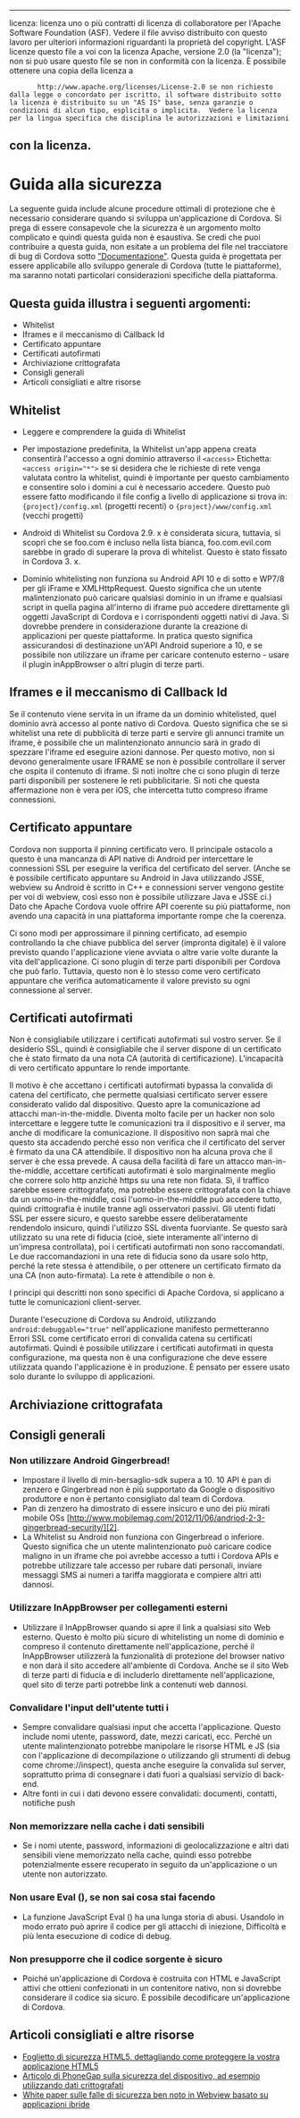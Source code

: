 ---

licenza: licenza uno o più contratti di licenza di collaboratore per l'Apache Software Foundation (ASF). Vedere il file avviso distribuito con questo lavoro per ulteriori informazioni riguardanti la proprietà del copyright. L'ASF licenze questo file a voi con la licenza Apache, versione 2.0 (la "licenza"); non si può usare questo file se non in conformità con la licenza. È possibile ottenere una copia della licenza a

           http://www.apache.org/licenses/License-2.0 se non richiesto dalla legge o concordato per iscritto, il software distribuito sotto la licenza è distribuito su un "AS IS" base, senza garanzie o condizioni di alcun tipo, esplicita o implicita.  Vedere la licenza per la lingua specifica che disciplina le autorizzazioni e limitazioni
    

## con la licenza.

# Guida alla sicurezza

La seguente guida include alcune procedure ottimali di protezione che è necessario considerare quando si sviluppa un'applicazione di Cordova. Si prega di essere consapevole che la sicurezza è un argomento molto complicato e quindi questa guida non è esaustiva. Se credi che puoi contribuire a questa guida, non esitate a un problema del file nel tracciatore di bug di Cordova sotto ["Documentazione"][1]. Questa guida è progettata per essere applicabile allo sviluppo generale di Cordova (tutte le piattaforme), ma saranno notati particolari considerazioni specifiche della piattaforma.

 [1]: https://issues.apache.org/jira/browse/CB/component/12316407

## Questa guida illustra i seguenti argomenti:

*   Whitelist
*   Iframes e il meccanismo di Callback Id
*   Certificato appuntare
*   Certificati autofirmati
*   Archiviazione crittografata
*   Consigli generali
*   Articoli consigliati e altre risorse

## Whitelist

*   Leggere e comprendere la guida di Whitelist

*   Per impostazione predefinita, la Whitelist un'app appena creata consentirà l'accesso a ogni dominio attraverso il `<access>` Etichetta: `<access origin="*">` se si desidera che le richieste di rete venga valutata contro la whitelist, quindi è importante per questo cambiamento e consentire solo i domini a cui è necessario accedere. Questo può essere fatto modificando il file config a livello di applicazione si trova in: `{project}/config.xml` (progetti recenti) o `{project}/www/config.xml` (vecchi progetti)

*   Android di Whitelist su Cordova 2.9. x è considerata sicura, tuttavia, si scoprì che se foo.com è incluso nella lista bianca, foo.com.evil.com sarebbe in grado di superare la prova di whitelist. Questo è stato fissato in Cordova 3. x.

*   Dominio whitelisting non funziona su Android API 10 e di sotto e WP7/8 per gli iFrame e XMLHttpRequest. Questo significa che un utente malintenzionato può caricare qualsiasi dominio in un iframe e qualsiasi script in quella pagina all'interno di iframe può accedere direttamente gli oggetti JavaScript di Cordova e i corrispondenti oggetti nativi di Java. Si dovrebbe prendere in considerazione durante la creazione di applicazioni per queste piattaforme. In pratica questo significa assicurandosi di destinazione un'API Android superiore a 10, e se possibile non utilizzare un iframe per caricare contenuto esterno - usare il plugin inAppBrowser o altri plugin di terze parti.

## Iframes e il meccanismo di Callback Id

Se il contenuto viene servita in un iframe da un dominio whitelisted, quel dominio avrà accesso al ponte nativo di Cordova. Questo significa che se si whitelist una rete di pubblicità di terze parti e servire gli annunci tramite un iframe, è possibile che un malintenzionato annuncio sarà in grado di spezzare l'iframe ed eseguire azioni dannose. Per questo motivo, non si devono generalmente usare IFRAME se non è possibile controllare il server che ospita il contenuto di iframe. Si noti inoltre che ci sono plugin di terze parti disponibili per sostenere le reti pubblicitarie. Si noti che questa affermazione non è vera per iOS, che intercetta tutto compreso iframe connessioni.

## Certificato appuntare

Cordova non supporta il pinning certificato vero. Il principale ostacolo a questo è una mancanza di API native di Android per intercettare le connessioni SSL per eseguire la verifica del certificato del server. (Anche se è possibile certificato appuntare su Android in Java utilizzando JSSE, webview su Android è scritto in C++ e connessioni server vengono gestite per voi di webview, così esso non è possibile utilizzare Java e JSSE ci.) Dato che Apache Cordova vuole offrire API coerente su più piattaforme, non avendo una capacità in una piattaforma importante rompe che la coerenza.

Ci sono modi per approssimare il pinning certificato, ad esempio controllando la che chiave pubblica del server (impronta digitale) è il valore previsto quando l'applicazione viene avviata o altre varie volte durante la vita dell'applicazione. Ci sono plugin di terze parti disponibili per Cordova che può farlo. Tuttavia, questo non è lo stesso come vero certificato appuntare che verifica automaticamente il valore previsto su ogni connessione al server.

## Certificati autofirmati

Non è consigliabile utilizzare i certificati autofirmati sul vostro server. Se il desiderio SSL, quindi è consigliabile che il server dispone di un certificato che è stato firmato da una nota CA (autorità di certificazione). L'incapacità di vero certificato appuntare lo rende importante.

Il motivo è che accettano i certificati autofirmati bypassa la convalida di catena del certificato, che permette qualsiasi certificato server essere considerato valido dal dispositivo. Questo apre la comunicazione ad attacchi man-in-the-middle. Diventa molto facile per un hacker non solo intercettare e leggere tutte le comunicazioni tra il dispositivo e il server, ma anche di modificare la comunicazione. Il dispositivo non saprà mai che questo sta accadendo perché esso non verifica che il certificato del server è firmato da una CA attendibile. Il dispositivo non ha alcuna prova che il server è che essa prevede. A causa della facilità di fare un attacco man-in-the-middle, accettare certificati autofirmati è solo marginalmente meglio che correre solo http anziché https su una rete non fidata. Sì, il traffico sarebbe essere crittografato, ma potrebbe essere crittografata con la chiave da un uomo-in-the-middle, così l'uomo-in-the-middle può accedere tutto, quindi crittografia è inutile tranne agli osservatori passivi. Gli utenti fidati SSL per essere sicuro, e questo sarebbe essere deliberatamente rendendolo insicuro, quindi l'utilizzo SSL diventa fuorviante. Se questo sarà utilizzato su una rete di fiducia (cioè, siete interamente all'interno di un'impresa controllata), poi i certificati autofirmati non sono raccomandati. Le due raccomandazioni in una rete di fiducia sono da usare solo http, perché la rete stessa è attendibile, o per ottenere un certificato firmato da una CA (non auto-firmata). La rete è attendibile o non è.

I principi qui descritti non sono specifici di Apache Cordova, si applicano a tutte le comunicazioni client-server.

Durante l'esecuzione di Cordova su Android, utilizzando `android:debuggable="true"` nell'applicazione manifesto permetteranno Errori SSL come certificato errori di convalida catena su certificati autofirmati. Quindi è possibile utilizzare i certificati autofirmati in questa configurazione, ma questa non è una configurazione che deve essere utilizzata quando l'applicazione è in produzione. È pensato per essere usato solo durante lo sviluppo di applicazioni.

## Archiviazione crittografata

## Consigli generali

### Non utilizzare Android Gingerbread!

*   Impostare il livello di min-bersaglio-sdk supera a 10. 10 API è pan di zenzero e Gingerbread non è più supportato da Google o dispositivo produttore e non è pertanto consigliato dal team di Cordova. 
*   Pan di zenzero ha dimostrato di essere insicuro e uno dei più mirati mobile OSs [http://www.mobilemag.com/2012/11/06/andriod-2-3-gingerbread-security/][2]. 
*   La Whitelist su Android non funziona con Gingerbread o inferiore. Questo significa che un utente malintenzionato può caricare codice maligno in un iframe che poi avrebbe accesso a tutti i Cordova APIs e potrebbe utilizzare tale accesso per rubare dati personali, inviare messaggi SMS ai numeri a tariffa maggiorata e compiere altri atti dannosi. 

 [2]: http://bgr.com/2012/11/06/android-security-gingerbread-malware/

### Utilizzare InAppBrowser per collegamenti esterni

*   Utilizzare il InAppBrowser quando si apre il link a qualsiasi sito Web esterno. Questo è molto più sicuro di whitelisting un nome di dominio e compreso il contenuto direttamente nell'applicazione, perché il InAppBrowser utilizzerà la funzionalità di protezione del browser nativo e non darà il sito accedere all'ambiente di Cordova. Anche se il sito Web di terze parti di fiducia e di includerlo direttamente nell'applicazione, quel sito di terze parti potrebbe link a contenuti web dannosi. 

### Convalidare l'input dell'utente tutti i

*   Sempre convalidare qualsiasi input che accetta l'applicazione. Questo include nomi utente, password, date, mezzi caricati, ecc. Perché un utente malintenzionato potrebbe manipolare le risorse HTML e JS (sia con l'applicazione di decompilazione o utilizzando gli strumenti di debug come chrome://inspect), questa anche eseguire la convalida sul server, soprattutto prima di consegnare i dati fuori a qualsiasi servizio di back-end. 
*   Altre fonti in cui i dati devono essere convalidati: documenti, contatti, notifiche push

### Non memorizzare nella cache i dati sensibili

*   Se i nomi utente, password, informazioni di geolocalizzazione e altri dati sensibili viene memorizzato nella cache, quindi esso potrebbe potenzialmente essere recuperato in seguito da un'applicazione o un utente non autorizzato.

### Non usare Eval (), se non sai cosa stai facendo

*   La funzione JavaScript Eval () ha una lunga storia di abusi. Usandolo in modo errato può aprire il codice per gli attacchi di iniezione, Difficoltà e più lenta esecuzione di codice di debug. 

### Non presupporre che il codice sorgente è sicuro

*   Poiché un'applicazione di Cordova è costruita con HTML e JavaScript attivi che ottieni confezionati in un contenitore nativo, non si dovrebbe considerare il codice sia sicuro. È possibile decodificare un'applicazione di Cordova. 

## Articoli consigliati e altre risorse

*   [Foglietto di sicurezza HTML5, dettagliando come proteggere la vostra applicazione HTML5][3]
*   [Articolo di PhoneGap sulla sicurezza del dispositivo, ad esempio utilizzando dati crittografati][4]
*   [White paper sulle falle di sicurezza ben noto in Webview basato su applicazioni ibride][5]

 [3]: https://www.owasp.org/index.php/HTML5_Security_Cheat_Sheet
 [4]: https://github.com/phonegap/phonegap/wiki/Platform-Security
 [5]: http://www.cis.syr.edu/~wedu/Research/paper/webview_acsac2011.pdf